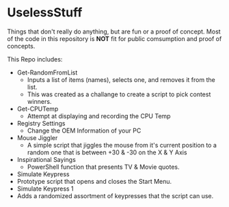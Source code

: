 # UselessStuff
Things that don't really do anything, but are fun or a proof of concept.  Most of the code in this repository is **NOT** fit for public comsumption and proof of concepts.

This Repo includes:
* Get-RandomFromList
  * Inputs a list of items (names), selects one, and removes it from the list.
  * This was created as a challange to create a script to pick contest winners.
* Get-CPUTemp
  * Attempt at displaying and recording the CPU Temp
* Registry Settings
  * Change the OEM Information of your PC
* Mouse Jiggler
  * A simple script that jiggles the mouse from it's current position to a random one that is between +30 & -30 on the X & Y Axis
* Inspirational Sayings
  * PowerShell function that presents TV & Movie quotes.
 * Simulate Keypress
  * Prototype script that opens and closes the Start Menu.
 * Simulate Keypress 1
  * Adds a randomized assortment of keypresses that the script can use.
